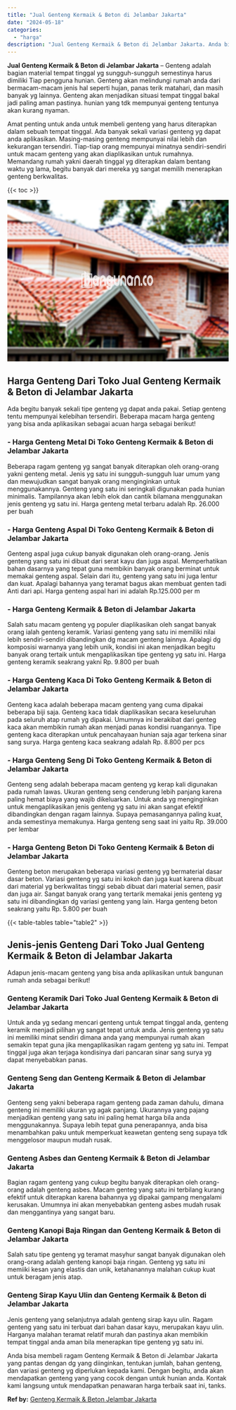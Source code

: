 ```yaml
---
title: "Jual Genteng Kermaik & Beton di Jelambar Jakarta"
date: "2024-05-18"
categories: 
  - "harga"
description: "Jual Genteng Kermaik & Beton di Jelambar Jakarta. Anda bisa membeli ragam Genteng Kermaik & Beton di Jelambar Jakarta yang pantas dengan dg yang diinginkan,..."
---
```


**Jual Genteng Kermaik & Beton di Jelambar Jakarta** – Genteng adalah bagian material tempat tinggal yg sungguh-sungguh semestinya harus dimiliki Tiap pengguna hunian. Genteng akan melindungi rumah anda dari bermacam-macam jenis hal seperti hujan, panas terik matahari, dan masih banyak yg lainnya. Genteng akan menjadikan situasi tempat tinggal bakal jadi paling aman pastinya. hunian yang tdk mempunyai genteng tentunya akan kurang nyaman.

Amat penting untuk anda untuk membeli genteng yang harus diterapkan dalam sebuah tempat tinggal. Ada banyak sekali variasi genteng yg dapat anda aplikasikan. Masing-masing genteng mempunyai nilai lebih dan kekurangan tersendiri. Tiap-tiap orang mempunyai minatnya sendiri-sendiri untuk macam genteng yang akan diaplikasikan untuk rumahnya. Memandang rumah yakni daerah tinggal yg diterapkan dalam bentang waktu yg lama, begitu banyak dari mereka yg sangat memilih menerapkan genteng berkwalitas.

{{< toc >}}

![Jual Genteng Kermaik & Beton di Jelambar Jakarta](/images/genteng-minimalis-murah33.png)

## Harga Genteng Dari Toko Jual Genteng Kermaik & Beton di Jelambar Jakarta

Ada begitu banyak sekali tipe genteng yg dapat anda pakai. Setiap genteng tentu mempunyai kelebihan tersendiri. Beberapa macam harga genteng yang bisa anda aplikasikan sebagai acuan harga sebagai berikut!

### \- Harga Genteng Metal Di Toko Genteng Kermaik & Beton di Jelambar Jakarta

Beberapa ragam genteng yg sangat banyak diterapkan oleh orang-orang yakni genteng metal. Jenis yg satu ini sungguh-sungguh luar umum yang dan mewujudkan sangat banyak orang menginginkan untuk menggunakannya. Genteng yang satu ini seringkali digunakan pada hunian minimalis. Tampilannya akan lebih elok dan cantik bilamana menggunakan jenis genteng yg satu ini. Harga genteng metal terbaru adalah Rp. 26.000 per buah

### \- Harga Genteng Aspal Di Toko Genteng Kermaik & Beton di Jelambar Jakarta

Genteng aspal juga cukup banyak digunakan oleh orang-orang. Jenis genteng yang satu ini dibuat dari serat kayu dan juga aspal. Memperhatikan bahan dasarnya yang tepat guna membikin banyak orang berminat untuk memakai genteng aspal. Selain dari itu, genteng yang satu ini juga lentur dan kuat. Apalagi bahannya yang teramat bagus akan membuat genten tadi Anti dari api. Harga genteng aspal hari ini adalah Rp.125.000 per m

### \- Harga Genteng Kermaik & Beton di Jelambar Jakarta

Salah satu macam genteng yg populer diaplikasikan oleh sangat banyak orang ialah genteng keramik. Variasi genteng yang satu ini memiliki nilai lebih sendiri-sendiri dibandingkan dg macam genteng lainnya. Apalagi dg komposisi warnanya yang lebih unik, kondisi ini akan menjadikan begitu banyak orang tertaik untuk mengaplikasikan tipe genteng yg satu ini. Harga genteng keramik seakrang yakni Rp. 9.800 per buah

### \- Harga Genteng Kaca Di Toko Genteng Kermaik & Beton di Jelambar Jakarta

Genteng kaca adalah beberapa macam genteng yang cuma dipakai beberapa biji saja. Genteng kaca tidak diaplikasikan secara keseluruhan pada seluruh atap rumah yg dipakai. Umumnya ini berakibat dari genteg kaca akan membikin rumah akan menjadi panas kondisi ruangannya. Tipe genteng kaca diterapkan untuk pencahayaan hunian saja agar terkena sinar sang surya. Harga genteng kaca seakrang adalah Rp. 8.800 per pcs

### \- Harga Genteng Seng Di Toko Genteng Kermaik & Beton di Jelambar Jakarta

Genteng seng adalah beberapa macam genteng yg kerap kali digunakan pada rumah lawas. Ukuran genteng seng cenderung lebih panjang karena paling hemat biaya yang wajib dikeluarkan. Untuk anda yg menginginkan untuk mengaplikasikan jenis genteng yg satu ini akan sangat efektif dibandingkan dengan ragam lainnya. Supaya pemasangannya paling kuat, anda semestinya memakunya. Harga genteng seng saat ini yaitu Rp. 39.000 per lembar

### \- Harga Genteng Beton Di Toko Genteng Kermaik & Beton di Jelambar Jakarta

Genteng beton merupakan beberapa variasi genteng yg bermaterial dasar dasar beton. Variasi genteng yg satu ini kokoh dan juga kuat karena dibuat dari material yg berkwalitas tinggi sebab dibuat dari material semen, pasir dan juga air. Sangat banyak orang yang tertarik memakai jenis genteng yg satu ini dibandingkan dg variasi genteng yang lain. Harga genteng beton seakrang yaitu Rp. 5.800 per buah

{{< table-tables table="table2" >}}

## Jenis-jenis Genteng Dari Toko Jual Genteng Kermaik & Beton di Jelambar Jakarta

Adapun jenis-macam genteng yang bisa anda aplikasikan untuk bangunan rumah anda sebagai berikut!

### Genteng Keramik Dari Toko Jual Genteng Kermaik & Beton di Jelambar Jakarta

Untuk anda yg sedang mencari genteng untuk tempat tinggal anda, genteng keramik menjadi pilihan yg sangat tepat untuk anda. Jenis genteng yg satu ini memiliki minat sendiri dimana anda yang mempunyai rumah akan semakin tepat guna jika mengaplikasikan ragam genteng yg satu ini. Tempat tinggal juga akan terjaga kondisinya dari pancaran sinar sang surya yg dapat menyebabkan panas.

### Genteng Seng dan Genteng Kermaik & Beton di Jelambar Jakarta

Genteng seng yakni beberapa ragam genteng pada zaman dahulu, dimana genteng ini memiliki ukuran yg agak panjang. Ukurannya yang pajang menjadikan genteng yang satu ini paling hemat harga bila anda menggunakannya. Supaya lebih tepat guna penerapannya, anda bisa menambahkan paku untuk memperkuat keawetan genteng seng supaya tdk menggelosor maupun mudah rusak.

### Genteng Asbes dan Genteng Kermaik & Beton di Jelambar Jakarta

Bagian ragam genteng yang cukup begitu banyak diterapkan oleh orang-orang adalah genteng asbes. Macam genteg yang satu ini terbilang kurang efektif untuk diterapkan karena bahannya yg dipakai gampang mengalami kerusakan. Umumnya ini akan menyebabkan genteng asbes mudah rusak dan menggantinya yang sangat baru.

### Genteng Kanopi Baja Ringan dan Genteng Kermaik & Beton di Jelambar Jakarta

Salah satu tipe genteng yg teramat masyhur sangat banyak digunakan oleh orang-orang adalah genteng kanopi baja ringan. Genteng yg satu ini memiiki kesan yang elastis dan unik, ketahanannya malahan cukup kuat untuk beragam jenis atap.

### Genteng Sirap Kayu Ulin dan Genteng Kermaik & Beton di Jelambar Jakarta

Jenis genteng yang selanjutnya adalah genteng sirap kayu ulin. Ragam genteng yang satu ini terbuat dari bahan dasar kayu, merupakan kayu ulin. Harganya malahan teramat relatif murah dan pastinya akan membikin tempat tinggal anda aman bila menerapkan tipe genteng yg satu ini.

Anda bisa membeli ragam Genteng Kermaik & Beton di Jelambar Jakarta yang pantas dengan dg yang diinginkan, tentukan jumlah, bahan genteng, dan variasi genteng yg diperlukan kepada kami. Dengan begitu, anda akan mendapatkan genteng yang yang cocok dengan untuk hunian anda. Kontak kami langsung untuk mendapatkan penawaran harga terbaik saat ini, tanks.

**Ref by:**  [Genteng Kermaik & Beton  Jelambar Jakarta](https://id.wikipedia.org/wiki/Genteng)

